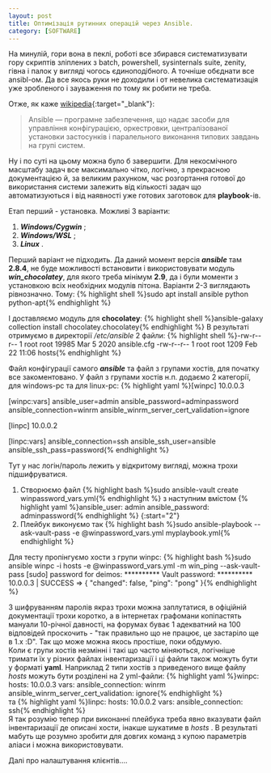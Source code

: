 ```yaml
---
layout: post
title: Оптимізація рутинних операцій через Ansible.
category: [SOFTWARE]
---
```

На минулій, гори вона в пеклі, роботі все збирався систематизувати гору скриптів зліплених з batch, powershell, sysinternals suite, zenity, гівна і палок у вигляді чогось єдиноподібного. А точніше обєднати все ansibl-ом. Да все якось руки не доходили і от невелика систематизація уже зробленого і зауваження по тому як робити не треба. <!--more-->

Отже, як каже [wikipedia](https://uk.wikipedia.org/wiki/Ansible "Ansible"){:target="_blank"}:
>Ansible — програмне забезпечення, що надає засоби для управління конфігурацією, оркестровки, централізованої установки застосунків і паралельного виконання типових завдань на групі систем.

Ну і по суті на цьому можна було б завершити. Для некосмічного масштабу задач все максимально чітко, логічно, з прекрасною документацією й, за великим рахунком, час розгортання готової до використання системи залежить від кількості задач що автоматизуються і від наявності уже готових заготовок для **playbook**-ів.

Етап перший - установка. Можливі 3 варіанти:
1. ***Windows/Cygwin*** ;
2. ***Windows/WSL*** ;
3. ***Linux*** .

Перший варіант не підходить. Да даний момент версія _**ansible**_ там **2.8.4**, не буде можливості встановити і використовувати модуль _**win_chocolatey**_, для якого треба мінімум **2.9**, да і були моменти з установкою всіх необхідних модулів пітона.
Варіанти 2-3 виглядають рівнозначно. Тому:
    {% highlight shell %}sudo apt install ansible python python-apt{% endhighlight %}

І доставляємо модуль для **chocolatey**:
    {% highlight shell %}ansible-galaxy collection install chocolatey.chocolatey{% endhighlight %}
В результаті отримуємо в директорії _/etc/ansible_ 2 файли:
    {% highlight shell %}-rw-r--r-- 1 root root 19985 Mar  5  2020 ansible.cfg
-rw-r--r-- 1 root root  1209 Feb 22 11:06 hosts{% endhighlight %}

Файл конфігурації самого _**ansible**_ та файл з групами хостів, для початку все закоментовано. У файл з групами хостів н.п. додаємо 2 категорії, для windows-pc та для linux-pc:
    {% highlight yaml %}[winpc]
10.0.0.3

[winpc:vars]
ansible_user=admin
ansible_password=adminpassword
ansible_connection=winrm
ansible_winrm_server_cert_validation=ignore

[linpc]
10.0.0.2

[linpc:vars]
ansible_connection=ssh
ansible_ssh_user=ansible
ansible_ssh_pass=password{% endhighlight %}

Тут у нас логін/пароль лежить у відкритому вигляді, можна трохи підшифруватися.
1. Створюємо файл
    {% highlight bash %}sudo ansible-vault create winpassword_vars.yml{% endhighlight %}
з наступним вмістом
    {% highlight yaml %}ansible_user: admin
ansible_password: adminpassword{% endhighlight %}
{:start="2"}
2. Плейбук виконуємо так
    {% highlight bash %}sudo ansible-playbook --ask-vault-pass -e @winpassword_vars.yml myplaybook.yml{% endhighlight %}

Для тесту пропінгуємо хости з групи winpc:
    {% highlight bash %}sudo ansible winpc -i hosts -e @winpassword_vars.yml -m win_ping --ask-vault-pass
[sudo] password for deimos: **********
Vault password: **********
10.0.0.3 | SUCCESS => {
    "changed": false,
    "ping": "pong"
}{% endhighlight %}

З шифруванням паролів якраз трохи можна заплутатися, в офіційній документації трохи коротко, а в інтернетах графомани копіпастять мануали 10-річної давності, на форумах буває 1 адекватний на 100 відповідей проскочить - "так правильно що не працює, це застаріло ще в 1.х :D". Так що може можна якось простіше, поки обдумую.  
Коли є групи хостів незмінні і такі що часто міняються, логічніше тримати їх у різних файлах інвентаризації і ці файли також можуть бути у форматі **yaml**. Наприклад 2 типи хостів з приведеного вище файлу *hosts* можуть бути розділені на 2 yml-файли:
{% highlight yaml %}winpc:
  hosts:
    10.0.0.3
  vars:
    ansible_connection: winrm
    ansible_winrm_server_cert_validation: ignore{% endhighlight %}  
та
{% highlight yaml %}linpc:
  hosts:
    10.0.0.2
  vars:
    ansible_connection: ssh{% endhighlight %}  
Я так розумію тепер при виконанні плейбука треба явно вказувати файл інвентаризації де описані хости, інакше шукатиме в *hosts* .
В результаті мабуть ще розумно зробити для довгих команд з купою параметрів аліаси і можна використовувати.

Далі про налаштування клієнтів....
